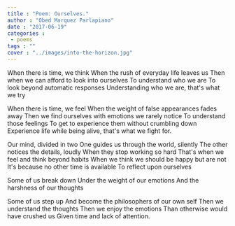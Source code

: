 ```yaml
---
title : "Poem: Ourselves."
author : "Obed Marquez Parlapiano"
date : "2017-06-19"
categories : 
 - poems
tags : ""
cover : "../images/into-the-horizon.jpg"
---
```


When there is time, we think When the rush of everyday life leaves us Then when we can afford to look into ourselves To understand who we are To look beyond automatic responses Understanding who we are, that's what we try

When there is time, we feel When the weight of false appearances fades away Then we find ourselves with emotions we rarely notice To understand those feelings To get to experience them without crumbling down Experience life while being alive, that's what we fight for.

Our mind, divided in two One guides us through the world, silently The other notices the details, loudly When they stop working so hard That's when we feel and think beyond habits When we think we should be happy but are not It's because no other time is available To reflect upon ourselves

Some of us break down Under the weight of our emotions And the harshness of our thoughts

Some of us step up And become the philosophers of our own self Then we understand the thoughts Then we enjoy the emotions Than otherwise would have crushed us Given time and lack of attention.
